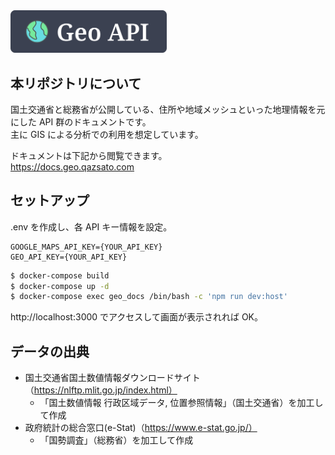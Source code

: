 <a href="https://docs.geo.qazsato.com" target="_blank">
  <img src="./client/assets/images/logo.svg" alt="Geo API" width="250px">
</a>

## 本リポジトリについて

国土交通省と総務省が公開している、住所や地域メッシュといった地理情報を元にした API 群のドキュメントです。  
主に GIS による分析での利用を想定しています。

ドキュメントは下記から閲覧できます。  
https://docs.geo.qazsato.com

## セットアップ

.env を作成し、各 API キー情報を設定。

```
GOOGLE_MAPS_API_KEY={YOUR_API_KEY}
GEO_API_KEY={YOUR_API_KEY}
```

```bash
$ docker-compose build
$ docker-compose up -d
$ docker-compose exec geo_docs /bin/bash -c 'npm run dev:host'
```

http://localhost:3000 でアクセスして画面が表示されれば OK。

## データの出典

- 国土交通省国土数値情報ダウンロードサイト（https://nlftp.mlit.go.jp/index.html）
  - 「国土数値情報 行政区域データ, 位置参照情報」（国土交通省）を加工して作成
- 政府統計の総合窓口(e-Stat)（https://www.e-stat.go.jp/）
  - 「国勢調査」（総務省）を加工して作成
